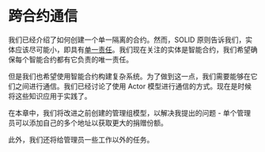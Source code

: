 # 跨合约通信

我们已经介绍了如何创建一个单一隔离的合约。然而，SOLID 原则告诉我们，实体应该尽可能小，即具有[单一责任](https://en.wikipedia.org/wiki/Single-responsibility_principle)。我们现在关注的实体是智能合约，我们希望确保每个智能合约都有它负责的唯一责任。

但是我们也希望使用智能合约构建复杂系统。为了做到这一点，我们需要能够在它们之间进行通信。我们已经讨论了使用 Actor 模型进行通信的方式。现在是时候将这些知识应用于实践了。

在本章中，我们将改进之前创建的管理组模型，以解决我提出的问题 - 单个管理员可以添加自己的多个地址以获取更大的捐赠份额。

此外，我们还将给管理员一些工作以外的任务。